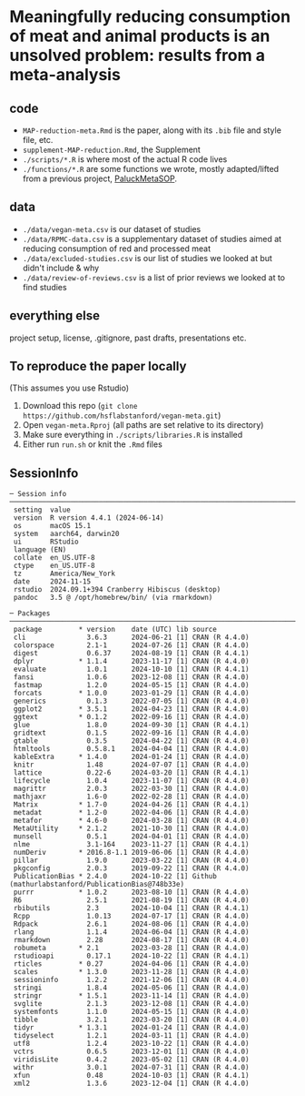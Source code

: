 # Meaningfully reducing consumption of meat and animal products is an unsolved problem: results from a meta-analysis


## code
  * `MAP-reduction-meta.Rmd` is the paper, along with its `.bib` file and style file, etc. 
  * `supplement-MAP-reduction.Rmd`, the Supplement
  * `./scripts/*.R` is where most of the actual R code lives
  * `./functions/*.R` are some functions we wrote, mostly adapted/lifted from a previous project, [PaluckMetaSOP](https://github.com/setgree/PaluckMetaSOP).

## data
  * `./data/vegan-meta.csv`  is our dataset of studies
  * `./data/RPMC-data.csv` is a supplementary dataset of studies aimed at reducing consumption of red and processed meat
  * `./data/excluded-studies.csv` is our list of studies we looked at but didn't include & why
  * `./data/review-of-reviews.csv` is a list of prior reviews we looked at to find studies
  
## everything else
project setup, license, .gitignore, past drafts, presentations etc.

## To reproduce the paper locally
(This assumes you use Rstudio)
1. Download this repo (`git clone https://github.com/hsflabstanford/vegan-meta.git`)
2. Open `vegan-meta.Rproj` (all paths are set relative to its directory)
3. Make sure everything in `./scripts/libraries.R` is installed
4. Either run `run.sh` or knit the `.Rmd` files

## SessionInfo
```
─ Session info ─────────────────────────────────────────────────────────────────────────────────────────────────────────────
 setting  value
 version  R version 4.4.1 (2024-06-14)
 os       macOS 15.1
 system   aarch64, darwin20
 ui       RStudio
 language (EN)
 collate  en_US.UTF-8
 ctype    en_US.UTF-8
 tz       America/New_York
 date     2024-11-15
 rstudio  2024.09.1+394 Cranberry Hibiscus (desktop)
 pandoc   3.5 @ /opt/homebrew/bin/ (via rmarkdown)

─ Packages ─────────────────────────────────────────────────────────────────────────────────────────────────────────────────
 package         * version    date (UTC) lib source
 cli               3.6.3      2024-06-21 [1] CRAN (R 4.4.0)
 colorspace        2.1-1      2024-07-26 [1] CRAN (R 4.4.0)
 digest            0.6.37     2024-08-19 [1] CRAN (R 4.4.1)
 dplyr           * 1.1.4      2023-11-17 [1] CRAN (R 4.4.0)
 evaluate          1.0.1      2024-10-10 [1] CRAN (R 4.4.1)
 fansi             1.0.6      2023-12-08 [1] CRAN (R 4.4.0)
 fastmap           1.2.0      2024-05-15 [1] CRAN (R 4.4.0)
 forcats         * 1.0.0      2023-01-29 [1] CRAN (R 4.4.0)
 generics          0.1.3      2022-07-05 [1] CRAN (R 4.4.0)
 ggplot2         * 3.5.1      2024-04-23 [1] CRAN (R 4.4.0)
 ggtext          * 0.1.2      2022-09-16 [1] CRAN (R 4.4.0)
 glue              1.8.0      2024-09-30 [1] CRAN (R 4.4.1)
 gridtext          0.1.5      2022-09-16 [1] CRAN (R 4.4.0)
 gtable            0.3.5      2024-04-22 [1] CRAN (R 4.4.0)
 htmltools         0.5.8.1    2024-04-04 [1] CRAN (R 4.4.0)
 kableExtra      * 1.4.0      2024-01-24 [1] CRAN (R 4.4.0)
 knitr             1.48       2024-07-07 [1] CRAN (R 4.4.0)
 lattice           0.22-6     2024-03-20 [1] CRAN (R 4.4.1)
 lifecycle         1.0.4      2023-11-07 [1] CRAN (R 4.4.0)
 magrittr          2.0.3      2022-03-30 [1] CRAN (R 4.4.0)
 mathjaxr          1.6-0      2022-02-28 [1] CRAN (R 4.4.0)
 Matrix          * 1.7-0      2024-04-26 [1] CRAN (R 4.4.1)
 metadat         * 1.2-0      2022-04-06 [1] CRAN (R 4.4.0)
 metafor         * 4.6-0      2024-03-28 [1] CRAN (R 4.4.0)
 MetaUtility     * 2.1.2      2021-10-30 [1] CRAN (R 4.4.0)
 munsell           0.5.1      2024-04-01 [1] CRAN (R 4.4.0)
 nlme              3.1-164    2023-11-27 [1] CRAN (R 4.4.1)
 numDeriv        * 2016.8-1.1 2019-06-06 [1] CRAN (R 4.4.0)
 pillar            1.9.0      2023-03-22 [1] CRAN (R 4.4.0)
 pkgconfig         2.0.3      2019-09-22 [1] CRAN (R 4.4.0)
 PublicationBias * 2.4.0      2024-10-22 [1] Github (mathurlabstanford/PublicationBias@748b33e)
 purrr           * 1.0.2      2023-08-10 [1] CRAN (R 4.4.0)
 R6                2.5.1      2021-08-19 [1] CRAN (R 4.4.0)
 rbibutils         2.3        2024-10-04 [1] CRAN (R 4.4.1)
 Rcpp              1.0.13     2024-07-17 [1] CRAN (R 4.4.0)
 Rdpack            2.6.1      2024-08-06 [1] CRAN (R 4.4.0)
 rlang             1.1.4      2024-06-04 [1] CRAN (R 4.4.0)
 rmarkdown         2.28       2024-08-17 [1] CRAN (R 4.4.0)
 robumeta        * 2.1        2023-03-28 [1] CRAN (R 4.4.0)
 rstudioapi        0.17.1     2024-10-22 [1] CRAN (R 4.4.1)
 rticles         * 0.27       2024-04-06 [1] CRAN (R 4.4.0)
 scales          * 1.3.0      2023-11-28 [1] CRAN (R 4.4.0)
 sessioninfo       1.2.2      2021-12-06 [1] CRAN (R 4.4.0)
 stringi           1.8.4      2024-05-06 [1] CRAN (R 4.4.0)
 stringr         * 1.5.1      2023-11-14 [1] CRAN (R 4.4.0)
 svglite           2.1.3      2023-12-08 [1] CRAN (R 4.4.0)
 systemfonts       1.1.0      2024-05-15 [1] CRAN (R 4.4.0)
 tibble            3.2.1      2023-03-20 [1] CRAN (R 4.4.0)
 tidyr           * 1.3.1      2024-01-24 [1] CRAN (R 4.4.0)
 tidyselect        1.2.1      2024-03-11 [1] CRAN (R 4.4.0)
 utf8              1.2.4      2023-10-22 [1] CRAN (R 4.4.0)
 vctrs             0.6.5      2023-12-01 [1] CRAN (R 4.4.0)
 viridisLite       0.4.2      2023-05-02 [1] CRAN (R 4.4.0)
 withr             3.0.1      2024-07-31 [1] CRAN (R 4.4.0)
 xfun              0.48       2024-10-03 [1] CRAN (R 4.4.1)
 xml2              1.3.6      2023-12-04 [1] CRAN (R 4.4.0)
 ```


